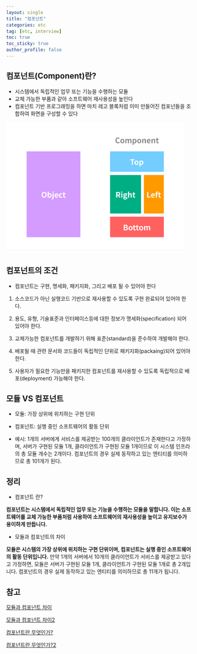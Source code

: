 ```yaml
---
layout: single
title: "컴포넌트"
categories: etc
tag: [etc, interview]
toc: true
toc_sticky: true
author_profile: false
---
```

## 컴포넌트(Component)란?

* 시스템에서 독립적인 업무 또는 기능을 수행하는 모듈
* 교체 가능한 부품과 같아 소프트웨어 재사용성을 높인다
* 컴포넌트 기반 프로그래밍을 하면 마치 레고 블록처럼 이미 만들어진 컴포넌들을 조합하여 화면을 구성할 수 있다

![image-20220802103620337](../../images/2022-08-02-컴포넌트/image-20220802103620337.png)



## 컴포넌트의 조건

* 컴포넌트는 구현, 명세화, 패키지화, 그리고 배포 될 수 있어야 한다

1) 소스코드가 아닌 실행코드 기반으로 재사용할 수 있도록 구현 완료되어 있어야 한다.

2) 용도, 유형, 기술표준과 인터페이스등에 대한 정보가 명세화(specification) 되어 있어야 한다.
3) 교체가능한 컴포넌트를 개발하기 위해 표준(standard)을 준수하여 개발해야 한다.
4) 배포될 때 관련 문서와 코드들이 독립적인 단위로 패키지화(packaing)되어 있어야 한다.
5) 사용자가 필요한 기능만을 패키지한 컴포넌트를 재사용할 수 있도록 독립적으로 배포(deployment) 가능해야 한다.



## 모듈 VS 컴포넌트

* 모듈: 가장 상위에 위치하는 구현 단위
* 컴포넌트: 실행 중인 소프트웨어의 활동 단위

* 예시: 1개의 서버에게 서비스를 제공받는 100개의 클라이언트가 존재한다고 가정하며, 서버가 구현된 모듈 1개, 클라이언트가 구현된 모듈 1개이므로 이 시스템 인프라의 총 모듈 개수는 2개이다. 컴포넌트의 경우 실제 동작하고 있는 엔티티를 의미하므로 총 101개가 된다.



## 정리

* 컴포넌트 란?

**컴포넌트는 시스템에서 독립적인 업무 또는 기능을 수행하는 모듈을 말합니다. 이는 소프트웨어를 교체 가능한 부품처럼 사용하여 소프트웨어의 재사용성을 높이고 유지보수가 용이하게 만듭니다.** 

* 모듈과 컴포넌트의 차이

**모듈은 시스템의 가장 상위에 위치하는 구현 단위이며, 컴포넌트는 실행 중인 소프트웨어의 활동 단위입니다.** 만약 1개의 서버에서 10개의 클라이언트가 서비스를 제공받고 있다고 가정하면, 모듈은 서버가 구현된 모듈 1개, 클라이언트가 구현된 모듈 1개로 총 2개입니다. 컴포넌트의 경우 실제 동작하고 있는 엔티티를 의미하므로 총 11개가 됩니다.



## 참고

<a href="https://doubled.tistory.com/22" target="_blank">모듈과 컴포넌트 차이</a>

<a href="https://cluster-taek.tistory.com/18" target="_blank">모듈과 컴포넌트 차이2</a>

<a href="https://hanamon.kr/%EC%BB%B4%ED%8F%AC%EB%84%8C%ED%8A%B8-component%EB%9E%80/" target="_blank">컴포넌트란 무엇인가?</a>

<a href="https://thefif19wlsvy.tistory.com/24" target="_blank">컴포넌트란 무엇인가?2</a>
